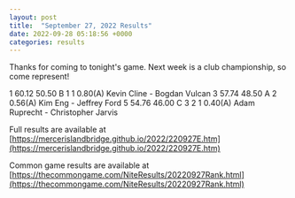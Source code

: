 ```yaml
---
layout: post
title:  "September 27, 2022 Results"
date: 2022-09-28 05:18:56 +0000
categories: results
---
```

Thanks for coming to tonight's game. Next week is a club championship, so come represent!

1   60.12   50.50  B   1     1          0.80(A)  Kevin Cline - Bogdan Vulcan
3   57.74   48.50  A   2                0.56(A)  Kim Eng - Jeffrey Ford
5   54.76   46.00  C   3     2     1    0.40(A)  Adam Ruprecht - Christopher Jarvis

Full results are available at [https://mercerislandbridge.github.io/2022/220927E.htm](https://mercerislandbridge.github.io/2022/220927E.htm)

Common game results are available at [https://thecommongame.com/NiteResults/20220927Rank.html](https://thecommongame.com/NiteResults/20220927Rank.html)
